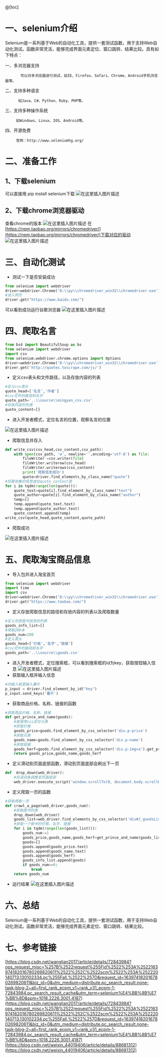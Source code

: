﻿@[toc]

# 一、selenium介绍

Selenium是一系列基于Web的自动化工具，提供一套测试函数，用于支持Web自动化测试。函数非常灵活，能够完成界面元素定位、窗口跳转、结果比较。具有如下特点：


   一、多浏览器支持

           可以对多浏览器进行测试，如IE、Firefox、Safari、Chrome、Android手机浏览器等。

   二、支持多种语言

          如Java、C#、Python、Ruby、PHP等。

  三、支持多种操作系统


         如Windows、Linux、IOS、Android等。

  四、开源免费

         官网：http://www.seleniumhg.org/

# 二、准备工作

## 1、下载selenium

可以直接用 pip install selenium下载
![在这里插入图片描述](https://img-blog.csdnimg.cn/d221dcf4a19a46b8ab9b1fb6ce75e62b.png?x-oss-process=image/watermark,type_d3F5LXplbmhlaQ,shadow_50,text_Q1NETiBA6I-c5b6Q5Z2kMDAx,size_20,color_FFFFFF,t_70,g_se,x_16)

## 2、下载chrome浏览器驱动

查看chrome的版本
![在这里插入图片描述](https://img-blog.csdnimg.cn/4bf6a317bbd54c489bfc964f65a46b65.png?x-oss-process=image/watermark,type_d3F5LXplbmhlaQ,shadow_50,text_Q1NETiBA6I-c5b6Q5Z2kMDAx,size_20,color_FFFFFF,t_70,g_se,x_16)
在[https://npm.taobao.org/mirrors/chromedriver/](https://npm.taobao.org/mirrors/chromedriver/)下载对应的驱动
![在这里插入图片描述](https://img-blog.csdnimg.cn/b3e59b021c2c45fe960044aa74573150.png?x-oss-process=image/watermark,type_d3F5LXplbmhlaQ,shadow_50,text_Q1NETiBA6I-c5b6Q5Z2kMDAx,size_20,color_FFFFFF,t_70,g_se,x_16)

# 三、自动化测试

 - 测试一下是否安装成功

```python
from selenium import webdriver
driver=webdriver.Chrome('D:\\py\\chromedriver_win32\\chromedriver.exe')
#进入网页
driver.get("https://www.baidu.com/")

```
可以看到成功运行谷歌浏览器
![在这里插入图片描述](https://img-blog.csdnimg.cn/2bc28724577744dd9bffadd798197dcb.png?x-oss-process=image/watermark,type_d3F5LXplbmhlaQ,shadow_50,text_Q1NETiBA6I-c5b6Q5Z2kMDAx,size_20,color_FFFFFF,t_70,g_se,x_16)

# 四、爬取名言

```python
from bs4 import BeautifulSoup as bs
from selenium import webdriver
import csv
from selenium.webdriver.chrome.options import Options
driver=webdriver.Chrome('D:\\py\\chromedriver_win32\\chromedriver.exe')
driver.get('http://quotes.toscrape.com/js/')
```

 - 定义csv表头和文件路径，以及存放内容的列表

```python
#定义csv表头
quote_head=['名言','作者']
#csv文件的路径和名字
quote_path='..\\source\\mingyan_csv.csv'
#存放内容的列表
quote_content=[]

```

 - 进入开发者模式，定位名言的位置，观察名言的位置

![在这里插入图片描述](https://img-blog.csdnimg.cn/6ccbb58dc6a04029851920f18da0f8b8.png?x-oss-process=image/watermark,type_d3F5LXplbmhlaQ,shadow_50,text_Q1NETiBA6I-c5b6Q5Z2kMDAx,size_20,color_FFFFFF,t_70,g_se,x_16)

 - 爬取信息并存入

```python
def write_csv(csv_head,csv_content,csv_path):
    with open(csv_path, 'w', newline='',encoding='utf-8') as file:
        fileWriter =csv.writer(file)
        fileWriter.writerow(csv_head)
        fileWriter.writerows(csv_content)
        print('爬取信息成功')
        quote=driver.find_elements_by_class_name("quote")
#将要收集的信息放在quote_content里
for i in tqdm(range(len(quote))):    
    quote_text=quote[i].find_element_by_class_name("text")
    quote_author=quote[i].find_element_by_class_name("author")
    temp=[]
    temp.append(quote_text.text)
    temp.append(quote_author.text)
    quote_content.append(temp)
write_csv(quote_head,quote_content,quote_path)


```

 - 爬取成功

![在这里插入图片描述](https://img-blog.csdnimg.cn/e5949bfd7c3642f8820de7246653b3c8.png?x-oss-process=image/watermark,type_d3F5LXplbmhlaQ,shadow_50,text_Q1NETiBA6I-c5b6Q5Z2kMDAx,size_17,color_FFFFFF,t_70,g_se,x_16)

# 五、爬取淘宝商品信息

 - 导入包并进入淘宝首页

```python
from selenium import webdriver
import time
import csv
driver=webdriver.Chrome('D:\\py\\chromedriver_win32\\chromedriver.exe')
driver.get("https://www.taobao.com/")

```

 - 定义存放爬取信息的路径和存放内容的列表以及爬取数量

```python
#定义存放图书信息的列表
goods_info_list=[]
#爬取200本
goods_num=200
#定义表头
goods_head=['价格','名字','链接']
#csv文件的路径和名字
goods_path='..\\source\\goods.csv'

```

 - 进入开发者模式，定位搜索框，可以看到搜索框的id为key，获取按钮输入信息
![在这里插入图片描述](https://img-blog.csdnimg.cn/0b438ec5713f47e6a47fac12c4dba8a8.png?x-oss-process=image/watermark,type_d3F5LXplbmhlaQ,shadow_50,text_Q1NETiBA6I-c5b6Q5Z2kMDAx,size_14,color_FFFFFF,t_70,g_se,x_16)
 - 获取输入框并输入信息

```python
#向输入框里输入薯片
p_input = driver.find_element_by_id("key")
p_input.send_keys('薯片')

```

 - 获取商品价格、名称、链接的函数

```python
#获取商品价格、名称、链接
def get_prince_and_name(goods):
    #直接用css定位元素
    #获取价格
    goods_price=goods.find_element_by_css_selector('div.p-price')
    #获取元素
    goods_name=goods.find_element_by_css_selector('div.p-name')
    #获取链接
    goods_herf=goods.find_element_by_css_selector('div.p-img>a').get_property('href')
    return goods_price,goods_name,goods_herf

```

 - 定义滑动到页面底部函数，滑动到页面底部会刷出下一页

```python
def  drop_down(web_driver):
    #将滚动条调整至页面底部
    web_driver.execute_script('window.scrollTo(0, document.body.scrollHeight)')
```

 - 定义爬取一页的函数

```python
#获取爬取一页
def crawl_a_page(web_driver,goods_num):
    #获取图书列表
    drop_down(web_driver)
    goods_list=web_driver.find_elements_by_css_selector('div#J_goodsList>ul>li')
    #获取一个图书的价格、名字、链接
    for i in tqdm(range(len(goods_list))):
        goods_num-=1
        goods_price,goods_name,goods_herf=get_prince_and_name(goods_list[i])
        goods=[]
        goods.append(goods_price.text)
        goods.append(goods_name.text)
        goods.append(goods_herf)
        goods_info_list.append(goods)
        if goods_num==0:
            break
    return goods_num

```

 - 运行结果
![在这里插入图片描述](https://img-blog.csdnimg.cn/003ba15adbb6482ab2fc7fe3489a9bd5.png?x-oss-process=image/watermark,type_d3F5LXplbmhlaQ,shadow_50,text_Q1NETiBA6I-c5b6Q5Z2kMDAx,size_10,color_FFFFFF,t_70,g_se,x_16)

# 六、总结

Selenium是一系列基于Web的自动化工具，提供一套测试函数，用于支持Web自动化测试。函数非常灵活，能够完成界面元素定位、窗口跳转、结果比较。

# 七、参考链接
[https://blog.csdn.net/wanglian2017/article/details/72843984?ops_request_misc=%257B%2522request%255Fid%2522%253A%2522163974182016780269820611%2522%252C%2522scm%2522%253A%252220140713.130102334.pc%255Fall.%2522%257D&request_id=163974182016780269820611&biz_id=0&utm_medium=distribute.pc_search_result.none-task-blog-2~all~first_rank_ecpm_v1~rank_v31_ecpm-1-72843984.pc_search_result_cache&utm_term=selenium%E4%BB%8B%E7%BB%8D&spm=1018.2226.3001.4187](https://blog.csdn.net/wanglian2017/article/details/72843984?ops_request_misc=%257B%2522request%255Fid%2522%253A%2522163974182016780269820611%2522%252C%2522scm%2522%253A%252220140713.130102334.pc%255Fall.%2522%257D&request_id=163974182016780269820611&biz_id=0&utm_medium=distribute.pc_search_result.none-task-blog-2~all~first_rank_ecpm_v1~rank_v31_ecpm-1-72843984.pc_search_result_cache&utm_term=selenium%E4%BB%8B%E7%BB%8D&spm=1018.2226.3001.4187)
[https://blog.csdn.net/weixin_44019406/article/details/88681312](https://blog.csdn.net/weixin_44019406/article/details/88681312)
